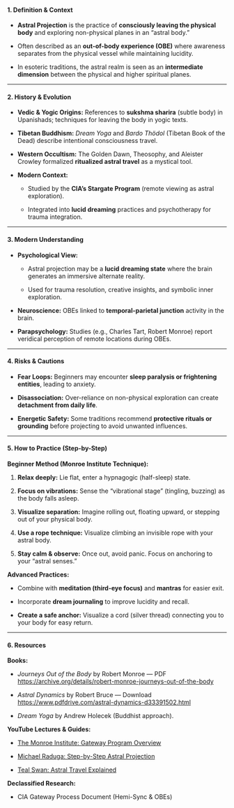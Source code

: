 #### **1. Definition & Context**

- **Astral Projection** is the practice of **consciously leaving the physical body** and exploring non-physical planes in an “astral body.”
    
- Often described as an **out-of-body experience (OBE)** where awareness separates from the physical vessel while maintaining lucidity.
    
- In esoteric traditions, the astral realm is seen as an **intermediate dimension** between the physical and higher spiritual planes.
    

---

#### **2. History & Evolution**

- **Vedic & Yogic Origins:** References to **sukshma sharira** (subtle body) in Upanishads; techniques for leaving the body in yogic texts.
    
- **Tibetan Buddhism:** _Dream Yoga_ and _Bardo Thödol_ (Tibetan Book of the Dead) describe intentional consciousness travel.
    
- **Western Occultism:** The Golden Dawn, Theosophy, and Aleister Crowley formalized **ritualized astral travel** as a mystical tool.
    
- **Modern Context:**
    
    - Studied by the **CIA’s Stargate Program** (remote viewing as astral exploration).
        
    - Integrated into **lucid dreaming** practices and psychotherapy for trauma integration.
        

---

#### **3. Modern Understanding**

- **Psychological View:**
    
    - Astral projection may be a **lucid dreaming state** where the brain generates an immersive alternate reality.
        
    - Used for trauma resolution, creative insights, and symbolic inner exploration.
        
- **Neuroscience:** OBEs linked to **temporal-parietal junction** activity in the brain.
    
- **Parapsychology:** Studies (e.g., Charles Tart, Robert Monroe) report veridical perception of remote locations during OBEs.
    

---

#### **4. Risks & Cautions**

- **Fear Loops:** Beginners may encounter **sleep paralysis or frightening entities**, leading to anxiety.
    
- **Disassociation:** Over-reliance on non-physical exploration can create **detachment from daily life**.
    
- **Energetic Safety:** Some traditions recommend **protective rituals or grounding** before projecting to avoid unwanted influences.
    

---

#### **5. How to Practice (Step-by-Step)**

**Beginner Method (Monroe Institute Technique):**

1. **Relax deeply:** Lie flat, enter a hypnagogic (half-sleep) state.
    
2. **Focus on vibrations:** Sense the “vibrational stage” (tingling, buzzing) as the body falls asleep.
    
3. **Visualize separation:** Imagine rolling out, floating upward, or stepping out of your physical body.
    
4. **Use a rope technique:** Visualize climbing an invisible rope with your astral body.
    
5. **Stay calm & observe:** Once out, avoid panic. Focus on anchoring to your “astral senses.”
    

**Advanced Practices:**

- Combine with **meditation (third-eye focus)** and **mantras** for easier exit.
    
- Incorporate **dream journaling** to improve lucidity and recall.
    
- **Create a safe anchor:** Visualize a cord (silver thread) connecting you to your body for easy return.
    

---

#### **6. Resources**

**Books:**

- _Journeys Out of the Body_ by Robert Monroe — PDF https://archive.org/details/robert-monroe-journeys-out-of-the-body
    
- _Astral Dynamics_ by Robert Bruce — Download https://www.pdfdrive.com/astral-dynamics-d33391502.html
    
- _Dream Yoga_ by Andrew Holecek (Buddhist approach).
    

**YouTube Lectures & Guides:**

- [The Monroe Institute: Gateway Program Overview](https://www.youtube.com/watch?v=8l1p_Rm1eD4)
    
- [Michael Raduga: Step-by-Step Astral Projection](https://www.youtube.com/watch?v=6q8ddxUOqAs)
    
- [Teal Swan: Astral Travel Explained](https://www.youtube.com/watch?v=f5Yt0e3qQk0)
    

**Declassified Research:**

- CIA Gateway Process Document (Hemi-Sync & OBEs)